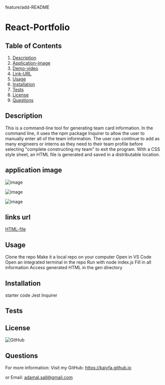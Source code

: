 feature/add-README
# React-Portfolio

## Table of Contents
1. [Description](#description)
2. [Application-image](#application-image)
3. [Demo-video](#demo-video)
4. [Link-URL](#url)
5. [Usage](#usage)
6. [Installation](installation)
7. [Tests](#tests)
8. [License](#license)
9. [Questions](#questions)

## Description
This is a command-line tool for generating team card information. In the command line, it uses the npm package Inquirer to allow the user to manually enter all of the team information. The user can continue to add as many engineers or interns as they need to their team profile before selecting "complete constructing my team" to exit the program. With a CSS style sheet, an HTML file is generated and saved in a distributable location.

## application image

![image](https://user-images.githubusercontent.com/115763652/219228649-284afeff-f378-4b09-831f-22d7413c608b.png)

![image](https://user-images.githubusercontent.com/115763652/219228799-4e9adbf1-58c1-445b-8dd5-a704465649b8.png)

![image](https://user-images.githubusercontent.com/115763652/219228921-4bd18000-7f71-4927-bcfd-540548aadecd.png)



## links url

 [HTML-file](https://kaiyfa.github.io/react-portfolio/)

## Usage
Clone the repo
Make it a local repo on your computer
Open in VS Code
Open an integrated terminal in the repo
Run with node index.js
Fill in all information
Access generated HTML in the gen directory


## Installation
starter code 
Jest
Inquirer

## Tests

## License

![GitHub](https://img.shields.io/github/license/kaiyfa/React-Portfolio)

## Questions
For more information: Visit my GitHub: https://kaiyfa.github.io

or Email: adamal.sall@gmail.com
